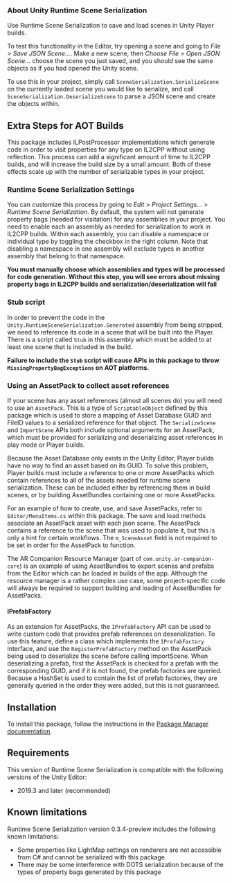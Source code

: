 ### About Unity Runtime Scene Serialization
Use Runtime Scene Serialization to save and load scenes in Unity Player builds.

To test this functionality in the Editor, try opening a scene and going to *File > Save JSON Scene...*. Make a new scene, then *Choose File > Open JSON Scene...* choose the scene you just saved, and you should see the same objects as if you had opened the Unity scene.

To use this in your project, simply call `SceneSerialization.SerializeScene` on the currently loaded scene you would like to serialize, and call `SceneSerialization.DeserializeScene` to parse a JSON scene and create the objects within.

## Extra Steps for AOT Builds
This package includes ILPostProcessor implementations which generate code in order to visit properties for any type on IL2CPP without using reflection. This process can add a significant amount of time to IL2CPP builds, and will increase the build size by a small amount. Both of these effects scale up with the number of serializable types in your project.

### Runtime Scene Serialization Settings

You can customize this process by going to *Edit > Project Settings... > Runtime Scene Serialization*. By default, the system will not generate property bags (needed for visitation) for any assemblies in your project. You need to enable each an assembly as needed for serialization to work in IL2CPP builds. Within each assembly, you can disable a namespace or individual type by toggling the checkbox in the right column. Note that disabling a namespace in one assembly will exclude types in another assembly that belong to that namespace.

**You must manually choose which assemblies and types will be processed for code generation. Without this step, you will see errors about missing property bags in IL2CPP builds and serialization/deserialization will fail**

### Stub script

In order to prevent the code in the `Unity.RuntimeSceneSerialization.Generated` assembly from being stripped, we need to reference its code in a scene that will be built into the Player. There is a script called `Stub` in this assembly which must be added to at least one scene that is included in the build.

**Failure to include the `Stub` script will cause APIs in this package to throw `MissingPropertyBagExceptions` on AOT platforms.**

### Using an AssetPack to collect asset references
If your scene has any asset references (almost all scenes do) you will need to use an `AssetPack`. This is a type of `ScriptableObject` defined by this package which is used to store a mapping of Asset Database GUID and FileID values to a serialized reference for that object. The `SerializeScene` and `ImportScene` APIs both include optional arguments for an AssetPack, which must be provided for serializing and deserializing asset references in play mode or Player builds.

Because the Asset Database only exists in the Unity Editor, Player builds have no way to find an asset based on its GUID. To solve this problem, Player builds must include a reference to one or more AssetPacks which contain references to all of the assets needed for runtime scene serialization. These can be included either by referencing them in build scenes, or by building AssetBundles containing one or more AssetPacks.

For an example of how to create, use, and save AssetPacks, refer to `Editor/MenuItems.cs` within this package. The save and load methods associate an AssetPack asset with each json scene. The AssetPack contains a reference to the scene that was used to populate it, but this is only a hint for certain workflows. The `m_SceneAsset` field is not required to be set in order for the AssetPack to function.

The AR Companion Resource Manager (part of `com.unity.ar-companion-core`) is an example of using AssetBundles to export scenes and prefabs from the Editor which can be loaded in builds of the app. Although the resource manager is a rather complex use case, some project-specific code will always be required to support building and loading of AssetBundles for AssetPacks.

#### IPrefabFactory

As an extension for AssetPacks, the `IPrefabFactory` API can be used to write custom code that provides prefab references on deserialization. To use this feature, define a class which implements the `IPrefabFactory` interface, and use the `RegisterPrefabFactory` method on the AssetPack being used to deserialize the scene before calling ImportScene. When deserializing a prefab, first the AssetPack is checked for a prefab with the corresponding GUID, and if it is not found, the prefab factories are queried. Because a HashSet is used to contain the list of prefab factories, they are generally queried in the order they were added, but this is not guaranteed. 

<a name="Installation"></a>

## Installation

To install this package, follow the instructions in the [Package Manager documentation](https://docs.unity3d.com/Manual/upm-ui-install.html).

## Requirements

This version of Runtime Scene Serialization is compatible with the following versions of the Unity Editor:

* 2019.3 and later (recommended)

## Known limitations

Runtime Scene Serialization version 0.3.4-preview includes the following known limitations:

* Some properties like LightMap settings on renderers are not accessible from C# and cannot be serialized with this package
* There may be some interference with DOTS serialization because of the types of property bags generated by this package

